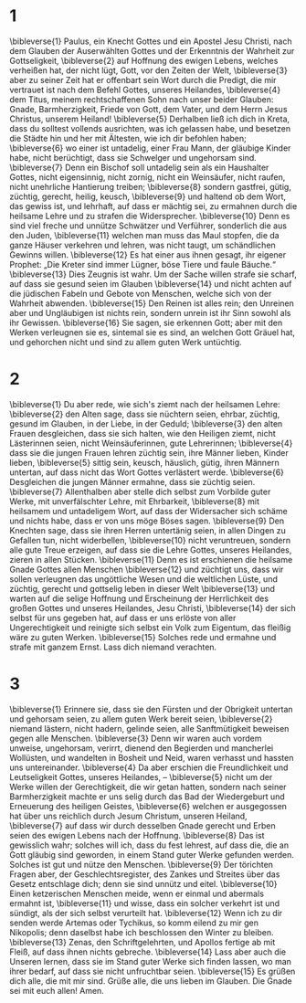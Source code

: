 # 1
\bibleverse{1} Paulus, ein Knecht Gottes und ein Apostel Jesu Christi, nach dem Glauben der Auserwählten Gottes und der Erkenntnis der Wahrheit zur Gottseligkeit, \bibleverse{2} auf Hoffnung des ewigen Lebens, welches verheißen hat, der nicht lügt, Gott, vor den Zeiten der Welt, \bibleverse{3} aber zu seiner Zeit hat er offenbart sein Wort durch die Predigt, die mir vertrauet ist nach dem Befehl Gottes, unseres Heilandes, \bibleverse{4} dem Titus, meinem rechtschaffenen Sohn nach unser beider Glauben: Gnade, Barmherzigkeit, Friede von Gott, dem Vater, und dem Herrn Jesus Christus, unserem Heiland! \bibleverse{5} Derhalben ließ ich dich in Kreta, dass du solltest vollends ausrichten, was ich gelassen habe, und besetzen die Städte hin und her mit Ältesten, wie ich dir befohlen haben; \bibleverse{6} wo einer ist untadelig, einer Frau Mann, der gläubige Kinder habe, nicht berüchtigt, dass sie Schwelger und ungehorsam sind. \bibleverse{7} Denn ein Bischof soll untadelig sein als ein Haushalter Gottes, nicht eigensinnig, nicht zornig, nicht ein Weinsäufer, nicht raufen, nicht unehrliche Hantierung treiben; \bibleverse{8} sondern gastfrei, gütig, züchtig, gerecht, heilig, keusch, \bibleverse{9} und haltend ob dem Wort, das gewiss ist, und lehrhaft, auf dass er mächtig sei, zu ermahnen durch die heilsame Lehre und zu strafen die Widersprecher. \bibleverse{10} Denn es sind viel freche und unnütze Schwätzer und Verführer, sonderlich die aus den Juden, \bibleverse{11} welchen man muss das Maul stopfen, die da ganze Häuser verkehren und lehren, was nicht taugt, um schändlichen Gewinns willen. \bibleverse{12} Es hat einer aus ihnen gesagt, ihr eigener Prophet: „Die Kreter sind immer Lügner, böse Tiere und faule Bäuche.“ \bibleverse{13} Dies Zeugnis ist wahr. Um der Sache willen strafe sie scharf, auf dass sie gesund seien im Glauben \bibleverse{14} und nicht achten auf die jüdischen Fabeln und Gebote von Menschen, welche sich von der Wahrheit abwenden. \bibleverse{15} Den Reinen ist alles rein; den Unreinen aber und Ungläubigen ist nichts rein, sondern unrein ist ihr Sinn sowohl als ihr Gewissen. \bibleverse{16} Sie sagen, sie erkennen Gott; aber mit den Werken verleugnen sie es, sintemal sie es sind, an welchen Gott Gräuel hat, und gehorchen nicht und sind zu allem guten Werk untüchtig.

# 2
\bibleverse{1} Du aber rede, wie sich's ziemt nach der heilsamen Lehre: \bibleverse{2} den Alten sage, dass sie nüchtern seien, ehrbar, züchtig, gesund im Glauben, in der Liebe, in der Geduld; \bibleverse{3} den alten Frauen desgleichen, dass sie sich halten, wie den Heiligen ziemt, nicht Lästerinnen seien, nicht Weinsäuferinnen, gute Lehrerinnen; \bibleverse{4} dass sie die jungen Frauen lehren züchtig sein, ihre Männer lieben, Kinder lieben, \bibleverse{5} sittig sein, keusch, häuslich, gütig, ihren Männern untertan, auf dass nicht das Wort Gottes verlästert werde. \bibleverse{6} Desgleichen die jungen Männer ermahne, dass sie züchtig seien. \bibleverse{7} Allenthalben aber stelle dich selbst zum Vorbilde guter Werke, mit unverfälschter Lehre, mit Ehrbarkeit, \bibleverse{8} mit heilsamem und untadeligem Wort, auf dass der Widersacher sich schäme und nichts habe, dass er von uns möge Böses sagen. \bibleverse{9} Den Knechten sage, dass sie ihren Herren untertänig seien, in allen Dingen zu Gefallen tun, nicht widerbellen, \bibleverse{10} nicht veruntreuen, sondern alle gute Treue erzeigen, auf dass sie die Lehre Gottes, unseres Heilandes, zieren in allen Stücken. \bibleverse{11} Denn es ist erschienen die heilsame Gnade Gottes allen Menschen \bibleverse{12} und züchtigt uns, dass wir sollen verleugnen das ungöttliche Wesen und die weltlichen Lüste, und züchtig, gerecht und gottselig leben in dieser Welt \bibleverse{13} und warten auf die selige Hoffnung und Erscheinung der Herrlichkeit des großen Gottes und unseres Heilandes, Jesu Christi, \bibleverse{14} der sich selbst für uns gegeben hat, auf dass er uns erlöste von aller Ungerechtigkeit und reinigte sich selbst ein Volk zum Eigentum, das fleißig wäre zu guten Werken. \bibleverse{15} Solches rede und ermahne und strafe mit ganzem Ernst. Lass dich niemand verachten.

# 3
\bibleverse{1} Erinnere sie, dass sie den Fürsten und der Obrigkeit untertan und gehorsam seien, zu allem guten Werk bereit seien, \bibleverse{2} niemand lästern, nicht hadern, gelinde seien, alle Sanftmütigkeit beweisen gegen alle Menschen. \bibleverse{3} Denn wir waren auch vordem unweise, ungehorsam, verirrt, dienend den Begierden und mancherlei Wollüsten, und wandelten in Bosheit und Neid, waren verhasst und hassten uns untereinander. \bibleverse{4} Da aber erschien die Freundlichkeit und Leutseligkeit Gottes, unseres Heilandes, – \bibleverse{5} nicht um der Werke willen der Gerechtigkeit, die wir getan hatten, sondern nach seiner Barmherzigkeit machte er uns selig durch das Bad der Wiedergeburt und Erneuerung des heiligen Geistes, \bibleverse{6} welchen er ausgegossen hat über uns reichlich durch Jesum Christum, unseren Heiland, \bibleverse{7} auf dass wir durch desselben Gnade gerecht und Erben seien des ewigen Lebens nach der Hoffnung. \bibleverse{8} Das ist gewisslich wahr; solches will ich, dass du fest lehrest, auf dass die, die an Gott gläubig sind geworden, in einem Stand guter Werke gefunden werden. Solches ist gut und nütze den Menschen. \bibleverse{9} Der törichten Fragen aber, der Geschlechtsregister, des Zankes und Streites über das Gesetz entschlage dich; denn sie sind unnütz und eitel. \bibleverse{10} Einen ketzerischen Menschen meide, wenn er einmal und abermals ermahnt ist, \bibleverse{11} und wisse, dass ein solcher verkehrt ist und sündigt, als der sich selbst verurteilt hat. \bibleverse{12} Wenn ich zu dir senden werde Artemas oder Tychikus, so komm eilend zu mir gen Nikopolis; denn daselbst habe ich beschlossen den Winter zu bleiben. \bibleverse{13} Zenas, den Schriftgelehrten, und Apollos fertige ab mit Fleiß, auf dass ihnen nichts gebreche. \bibleverse{14} Lass aber auch die Unseren lernen, dass sie im Stand guter Werke sich finden lassen, wo man ihrer bedarf, auf dass sie nicht unfruchtbar seien. \bibleverse{15} Es grüßen dich alle, die mit mir sind. Grüße alle, die uns lieben im Glauben. Die Gnade sei mit euch allen! Amen.